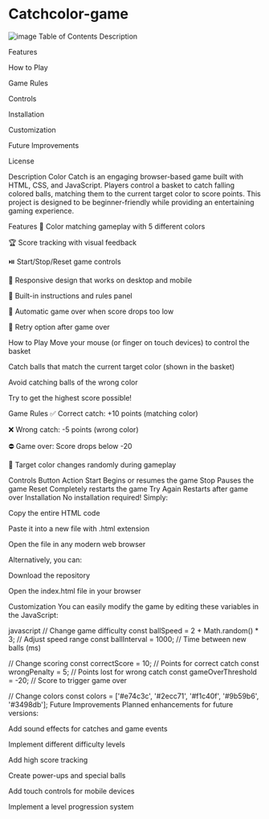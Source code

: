 # Catchcolor-game
![image](https://github.com/user-attachments/assets/ccd986d8-4e17-4331-9169-cced5076497d)
Table of Contents
Description

Features

How to Play

Game Rules

Controls

Installation

Customization

Future Improvements

License

Description
Color Catch is an engaging browser-based game built with HTML, CSS, and JavaScript. Players control a basket to catch falling colored balls, matching them to the current target color to score points. This project is designed to be beginner-friendly while providing an entertaining gaming experience.

Features
🎨 Color matching gameplay with 5 different colors

🏆 Score tracking with visual feedback

⏯️ Start/Stop/Reset game controls

📱 Responsive design that works on desktop and mobile

📖 Built-in instructions and rules panel

🚨 Automatic game over when score drops too low

🔄 Retry option after game over

How to Play
Move your mouse (or finger on touch devices) to control the basket

Catch balls that match the current target color (shown in the basket)

Avoid catching balls of the wrong color

Try to get the highest score possible!

Game Rules
✅ Correct catch: +10 points (matching color)

❌ Wrong catch: -5 points (wrong color)

⛔ Game over: Score drops below -20

🔀 Target color changes randomly during gameplay

Controls
Button	Action
Start	Begins or resumes the game
Stop	Pauses the game
Reset	Completely restarts the game
Try Again	Restarts after game over
Installation
No installation required! Simply:

Copy the entire HTML code

Paste it into a new file with .html extension

Open the file in any modern web browser

Alternatively, you can:

Download the repository

Open the index.html file in your browser

Customization
You can easily modify the game by editing these variables in the JavaScript:

javascript
// Change game difficulty
const ballSpeed = 2 + Math.random() * 3; // Adjust speed range
const ballInterval = 1000; // Time between new balls (ms)

// Change scoring
const correctScore = 10; // Points for correct catch
const wrongPenalty = 5;  // Points lost for wrong catch
const gameOverThreshold = -20; // Score to trigger game over

// Change colors
const colors = ['#e74c3c', '#2ecc71', '#f1c40f', '#9b59b6', '#3498db'];
Future Improvements
Planned enhancements for future versions:

Add sound effects for catches and game events

Implement different difficulty levels

Add high score tracking

Create power-ups and special balls

Add touch controls for mobile devices

Implement a level progression system
